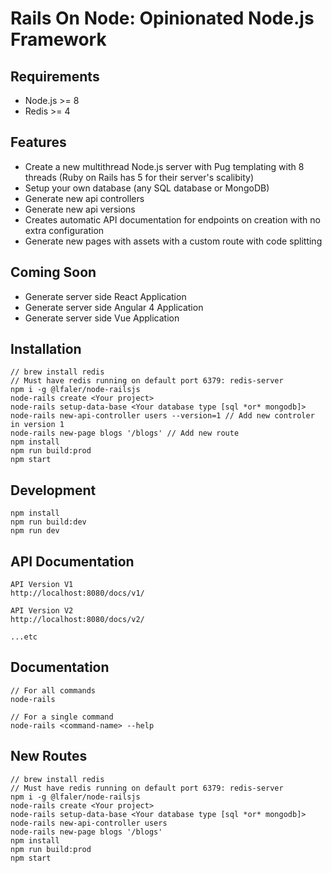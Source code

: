 # Rails On Node: Opinionated Node.js Framework

## Requirements
- Node.js >= 8
- Redis >= 4

## Features
- Create a new multithread Node.js server with Pug templating with 8 threads (Ruby on Rails has 5 for their server's scalibity)
- Setup your own database (any SQL database or MongoDB)
- Generate new api controllers
- Generate new api versions
- Creates automatic API documentation for endpoints on creation with no extra configuration
- Generate new pages with assets with a custom route with code splitting

## Coming Soon
- Generate server side React Application
- Generate server side Angular 4 Application
- Generate server side Vue Application

## Installation
```
// brew install redis
// Must have redis running on default port 6379: redis-server
npm i -g @lfaler/node-railsjs
node-rails create <Your project>
node-rails setup-data-base <Your database type [sql *or* mongodb]>
node-rails new-api-controller users --version=1 // Add new controler in version 1
node-rails new-page blogs '/blogs' // Add new route
npm install
npm run build:prod
npm start
```

## Development
```
npm install
npm run build:dev
npm run dev
```

## API Documentation
```
API Version V1
http://localhost:8080/docs/v1/

API Version V2
http://localhost:8080/docs/v2/

...etc
```

## Documentation
```
// For all commands
node-rails

// For a single command
node-rails <command-name> --help
```

## New Routes
```
// brew install redis
// Must have redis running on default port 6379: redis-server
npm i -g @lfaler/node-railsjs
node-rails create <Your project>
node-rails setup-data-base <Your database type [sql *or* mongodb]>
node-rails new-api-controller users
node-rails new-page blogs '/blogs'
npm install
npm run build:prod
npm start
```